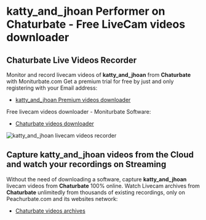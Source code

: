 # katty_and_jhoan Performer on Chaturbate - Free LiveCam videos downloader

## Chaturbate Live Videos Recorder

Monitor and record livecam videos of **katty_and_jhoan** from **Chaturbate** with Moniturbate.com
Get a premium trial for free by just and only registering with your Email address:
* [katty_and_jhoan Premium videos downloader](https://moniturbate.com/request-demo-licence-key.html)

Free livecam videos downloader - Moniturbate Software:
* [Chaturbate videos downloader](https://moniturbate.com/moniturbate-download-software.html)

![katty_and_jhoan livecam videos recorder](https://peachurnet.com/templates/moniturbate-software.png)


## Capture katty_and_jhoan videos from the Cloud and watch your recordings on Streaming

Without the need of downloading a software, capture **katty_and_jhoan** livecam videos from **Chaturbate** 100% online.
Watch Livecam archives from **Chaturbate** unlimitedly from thousands of existing recordings, only on Peachurbate.com and its websites network:
* [Chaturbate videos archives](https://peachurnet.com/)